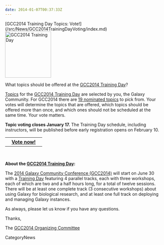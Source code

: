 ```yaml
---
date: 2014-01-07T00:37:33Z
---
```

<div class='newsItemHeader'>[GCC2014 Training Day Topics: Vote!](/src/News/GCC2014TrainingDayVoting/index.md)</div>

<div class='right'><a href='/Events/GCC2014/TrainingDay'><img src='/Images/Logos/GCC2014LogoTall200.png' alt='GCC2014 Training Day' width="150" /></a></div>

What topics should be offered at the [GCC2014 Training Day](/src/Events/GCC2014/TrainingDay/index.md)?

[Topics](/src/Events/GCC2014/TrainingDay/index.md) for the [GCC2014 Training Day](/src/Events/GCC2014/TrainingDay/index.md) are selected by you, the Galaxy Community.  For GCC2014 there are [19 nominated topics](/src/Events/GCC2014/TrainingDay/index.md#nominated-topics) to pick from.  Your votes will determine the topics that are offered, which topics should be offered more than once,  and which ones should not be scheduled at the same time.  Your vote matters. 

**Topic voting closes January 17.** The Training Day schedule, including instructors, will be published before early registration opens on February 10.

<table>
  <tr>
    <th> &nbsp;&nbsp; <a href='/Events/GCC2014/TrainingDay'>Vote now!</a> &nbsp;&nbsp; </th>
  </tr>
</table>

<br />

**About the [GCC2014 Training Day](/src/Events/GCC2014/TrainingDay/index.md):**

The [2014 Galaxy Community Conference (GCC2014)](/src/Events/GCC2014/index.md) will start on June 30 with a [Training Day](/src/Events/GCC2014/TrainingDay/index.md) featuring 4 parallel tracks, each with three workshops, each of which are two and a half hours long, for a total of twelve sessions. There will be at least one complete track (3 consecutive workshops) about using Galaxy for biological research, and at least one full track on deploying and managing Galaxy instances.

As always, please let us know if you have any questions.

Thanks,

The [GCC2014 Organizing Committee](/src/Events/GCC2014/Organizers/index.md)


CategoryNews
